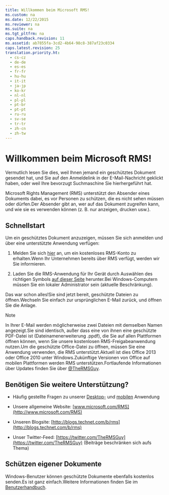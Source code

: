 ```yaml
---
title: Willkommen beim Microsoft RMS!
ms.custom: na
ms.date: 12/22/2015
ms.reviewer: na
ms.suite: na
ms.tgt_pltfrm: na
caps.handback.revision: 11
ms.assetid: ab7855fa-3cd2-4b64-98c8-387af23c0334
caps.latest.revision: 25
translation.priority.ht: 
  - cs-cz
  - de-de
  - es-es
  - fr-fr
  - hu-hu
  - it-it
  - ja-jp
  - ko-kr
  - nl-nl
  - pl-pl
  - pt-br
  - pt-pt
  - ru-ru
  - sv-se
  - tr-tr
  - zh-cn
  - zh-tw
---
```

# Willkommen beim Microsoft RMS!
Vermutlich lesen Sie dies, weil Ihnen jemand ein geschütztes Dokument gesendet hat, und Sie auf den Anmeldelink in der E-Mail-Nachricht geklickt haben, oder weil Ihre bevorzugt Suchmaschine Sie hierhergeführt hat.

Microsoft Rights Management (RMS) unterstützt den Absender eines Dokuments dabei, es vor Personen zu schützen, die es nicht sehen müssen oder dürfen.Der Absender gibt an, wer auf das Dokument zugreifen kann, und wie sie es verwenden können (z. B. nur anzeigen, drucken usw.).

## Schnellstart
Um ein geschütztes Dokument anzuzeigen, müssen Sie sich anmelden und über eine unterstützte Anwendung verfügen:

1.  Melden Sie sich [hier](https://portal.aadrm.com/) an, um ein kostenloses RMS-Konto zu erhalten.Wenn Ihr Unternehmen bereits über RMS verfügt, werden wir Sie informieren.

2.  Laden Sie die RMS-Anwendung für Ihr Gerät durch Auswählen des richtigen Symbols [auf dieser Seite](http://portal.aadrm.com/home/download) herunter.Bei Windows-Computern müssen Sie ein lokaler Administrator sein (aktuelle Beschränkung).

Das war schon alles!Sie sind jetzt bereit, geschützte Dateien zu öffnen.Wechseln Sie einfach zur ursprünglichen E-Mail zurück, und öffnen Sie die Anlage.

> [!NOTE]
> In Ihrer E-Mail werden möglicherweise zwei Dateien mit demselben Namen angezeigt.Sie sind identisch, außer dass eine von ihnen eine geschützte PDF-Datei ist (Dateinamenerweiterung .ppdf), die Sie auf allen Plattformen öffnen können, wenn Sie unsere kostenlosen RMS-Freigabeanwendung nutzen.Um die geschützte Office-Datei zu öffnen, müssen Sie eine Anwendung verwenden, die RMS unterstützt.Aktuell ist dies Office 2013 oder Office 2010 unter Windows.Zukünftige Versionen von Office auf mobilen Plattformen werden RMS unterstützen.Fortlaufende Informationen über Updates finden Sie über [@TheRMSGuy](https://twitter.com/TheRMSGuy).

## Benötigen Sie weitere Unterstützung?

-   Häufig gestellte Fragen zu unserer [Desktop-](http://technet.microsoft.com/dn467883) und [mobilen](http://technet.microsoft.com/dn451248) Anwendung

-   Unsere allgemeine Website: [www.microsoft.com/RMS](http://www.microsoft.com/RMS)

-   Unseren Blogsite: [http://blogs.technet.com/b/rms](http://blogs.technet.com/b/rms)

-   Unser Twitter-Feed: [https://twitter.com/TheRMSGuy](https://twitter.com/TheRMSGuy) (Beiträge beschränken sich aufs Thema)

## Schützen eigener Dokumente
Windows-Benutzer können geschützte Dokumente ebenfalls kostenlos senden.Es ist ganz einfach.Weitere Informationen finden Sie im [Benutzerhandbuch](http://technet.microsoft.com/library/dn574735%28v=ws.10%29.aspx).

